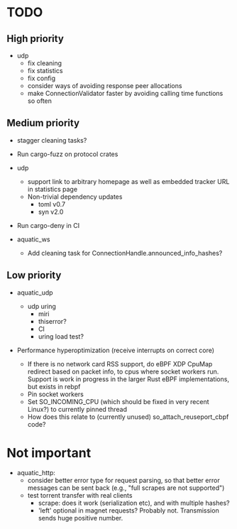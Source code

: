 # TODO

## High priority

* udp
  * fix cleaning
  * fix statistics
  * fix config
  * consider ways of avoiding response peer allocations
  * make ConnectionValidator faster by avoiding calling time functions so often

## Medium priority

* stagger cleaning tasks?
* Run cargo-fuzz on protocol crates

* udp 
  * support link to arbitrary homepage as well as embedded tracker URL in statistics page
  * Non-trivial dependency updates
    * toml v0.7
    * syn v2.0

* Run cargo-deny in CI

* aquatic_ws
  * Add cleaning task for ConnectionHandle.announced_info_hashes?

## Low priority

* aquatic_udp
  * udp uring
    * miri
    * thiserror?
    * CI
    * uring load test?

* Performance hyperoptimization (receive interrupts on correct core)
  * If there is no network card RSS support, do eBPF XDP CpuMap redirect based on packet info, to
    cpus where socket workers run. Support is work in progress in the larger Rust eBPF
    implementations, but exists in rebpf
  * Pin socket workers
  * Set SO_INCOMING_CPU (which should be fixed in very recent Linux?) to currently pinned thread
  * How does this relate to (currently unused) so_attach_reuseport_cbpf code?

# Not important

* aquatic_http:
  * consider better error type for request parsing, so that better error
    messages can be sent back (e.g., "full scrapes are not supported")
  * test torrent transfer with real clients
    * scrape: does it work (serialization etc), and with multiple hashes?
    * 'left' optional in magnet requests? Probably not. Transmission sends huge
      positive number.
